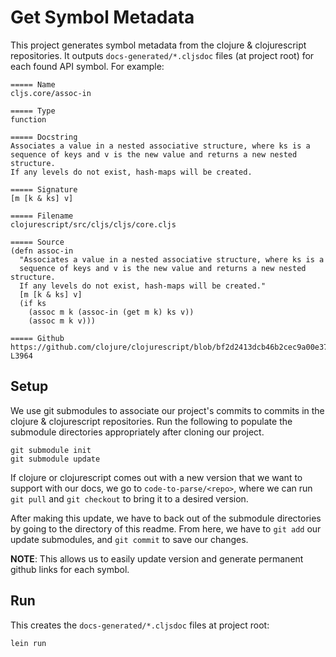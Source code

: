 # Get Symbol Metadata

This project generates symbol metadata from the clojure & clojurescript
repositories.  It outputs `docs-generated/*.cljsdoc` files (at project root)
for each found API symbol.  For example:

```
===== Name
cljs.core/assoc-in

===== Type
function

===== Docstring
Associates a value in a nested associative structure, where ks is a
sequence of keys and v is the new value and returns a new nested structure.
If any levels do not exist, hash-maps will be created.

===== Signature
[m [k & ks] v]

===== Filename
clojurescript/src/cljs/cljs/core.cljs

===== Source
(defn assoc-in
  "Associates a value in a nested associative structure, where ks is a
  sequence of keys and v is the new value and returns a new nested structure.
  If any levels do not exist, hash-maps will be created."
  [m [k & ks] v]
  (if ks
    (assoc m k (assoc-in (get m k) ks v))
    (assoc m k v)))

===== Github
https://github.com/clojure/clojurescript/blob/bf2d2413dcb46b2cec9a00e37af407006634c804/src/cljs/cljs/core.cljs#L3957-L3964
```

## Setup

We use git submodules to associate our project's commits to commits in the
clojure & clojurescript repositories.  Run the following to populate the
submodule directories appropriately after cloning our project.

```
git submodule init
git submodule update
```

If clojure or clojurescript comes out with a new version that we want
to support with our docs, we go to `code-to-parse/<repo>`, where we
can run `git pull` and `git checkout` to bring it to a desired version.

After making this update, we have to back out of the submodule directories
by going to the directory of this readme.  From here, we have to `git add`
our update submodules, and `git commit` to save our changes.

__NOTE__: This allows us to easily update version and generate permanent github
links for each symbol.

## Run

This creates the `docs-generated/*.cljsdoc` files at project root:

```
lein run
```
